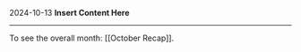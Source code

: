 2024-10-13
__Insert Content Here__
_______________________
To see the overall month: [[October Recap]].